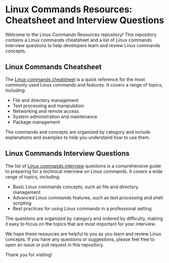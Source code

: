 # Linux Commands Resources: Cheatsheet and Interview Questions

Welcome to the Linux Commands Resources repository! This repository contains a Linux commands cheatsheet and a list of Linux commands interview questions to help developers learn and review Linux commands concepts.

## Linux Commands Cheatsheet

The [Linux commands cheatsheet](CHEATSHEET.md) is a quick reference for the most commonly used Linux commands and features. It covers a range of topics, including:

-   File and directory management
-   Text processing and manipulation
-   Networking and remote access
-   System administration and maintenance
-   Package management

The commands and concepts are organized by category and include explanations and examples to help you understand how to use them.

## Linux Commands Interview Questions

The list of [Linux commands interview](INTERVIEW.md) questions is a comprehensive guide to preparing for a technical interview on Linux commands. It covers a wide range of topics, including:

-   Basic Linux commands concepts, such as file and directory management
-   Advanced Linux commands features, such as text processing and shell scripting
-   Best practices for using Linux commands in a professional setting

The questions are organized by category and ordered by difficulty, making it easy to focus on the topics that are most important for your interview.

We hope these resources are helpful to you as you learn and review Linux concepts. If you have any questions or suggestions, please feel free to open an issue or pull request in this repository.

Thank you for visiting!
